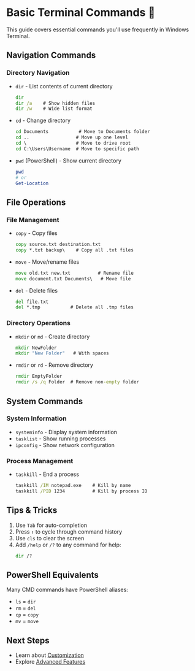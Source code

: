 # Basic Terminal Commands 🔧

This guide covers essential commands you'll use frequently in Windows Terminal.

## Navigation Commands

### Directory Navigation
- `dir` - List contents of current directory
	```cmd
	dir
	dir /a    # Show hidden files
	dir /w    # Wide list format
	```

- `cd` - Change directory
	```cmd
	cd Documents           # Move to Documents folder
	cd ..                 # Move up one level
	cd \                  # Move to drive root
	cd C:\Users\Username  # Move to specific path
	```

- `pwd` (PowerShell) - Show current directory
	```powershell
	pwd
	# or
	Get-Location
	```

## File Operations

### File Management
- `copy` - Copy files
	```cmd
	copy source.txt destination.txt
	copy *.txt backup\    # Copy all .txt files
	```

- `move` - Move/rename files
	```cmd
	move old.txt new.txt          # Rename file
	move document.txt Documents\   # Move file
	```

- `del` - Delete files
	```cmd
	del file.txt
	del *.tmp           # Delete all .tmp files
	```

### Directory Operations
- `mkdir` or `md` - Create directory
	```cmd
	mkdir NewFolder
	mkdir "New Folder"   # With spaces
	```

- `rmdir` or `rd` - Remove directory
	```cmd
	rmdir EmptyFolder
	rmdir /s /q Folder  # Remove non-empty folder
	```

## System Commands

### System Information
- `systeminfo` - Display system information
- `tasklist` - Show running processes
- `ipconfig` - Show network configuration

### Process Management
- `taskkill` - End a process
	```cmd
	taskkill /IM notepad.exe    # Kill by name
	taskkill /PID 1234          # Kill by process ID
	```

## Tips & Tricks

1. Use `Tab` for auto-completion
2. Press `↑` to cycle through command history
3. Use `cls` to clear the screen
4. Add `/help` or `/?` to any command for help:
	 ```cmd
	 dir /?
	 ```

## PowerShell Equivalents

Many CMD commands have PowerShell aliases:
- `ls` = `dir`
- `rm` = `del`
- `cp` = `copy`
- `mv` = `move`

## Next Steps
- Learn about [Customization](customization.md)
- Explore [Advanced Features](advanced-features.md)